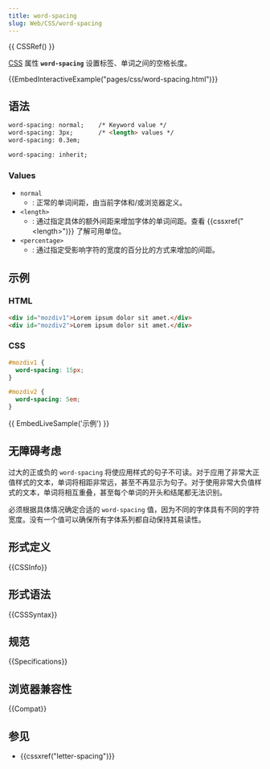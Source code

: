 ```yaml
---
title: word-spacing
slug: Web/CSS/word-spacing
---
```


{{ CSSRef() }}

[CSS](/zh-CN/docs/Web/CSS) 属性 **`word-spacing`** 设置标签、单词之间的空格长度。

{{EmbedInteractiveExample("pages/css/word-spacing.html")}}

## 语法

```html
word-spacing: normal;    /* Keyword value */
word-spacing: 3px;       /* <length> values */
word-spacing: 0.3em;

word-spacing: inherit;
```

### Values

- `normal`
  - : 正常的单词间距，由当前字体和/或浏览器定义。
- `<length>`
  - : 通过指定具体的额外间距来增加字体的单词间距。查看 {{cssxref("&lt;length&gt;")}} 了解可用单位。
- `<percentage>`
  - : 通过指定受影响字符的宽度的百分比的方式来增加的间距。

## 示例

### HTML

```html
<div id="mozdiv1">Lorem ipsum dolor sit amet.</div>
<div id="mozdiv2">Lorem ipsum dolor sit amet.</div>
```

### CSS

```css
#mozdiv1 {
  word-spacing: 15px;
}

#mozdiv2 {
  word-spacing: 5em;
}
```

{{ EmbedLiveSample('示例') }}

## 无障碍考虑

过大的正或负的 `word-spacing` 将使应用样式的句子不可读。对于应用了非常大正值样式的文本，单词将相距非常远，甚至不再显示为句子。对于使用非常大负值样式的文本，单词将相互重叠，甚至每个单词的开头和结尾都无法识别。

必须根据具体情况确定合适的 `word-spacing` 值，因为不同的字体具有不同的字符宽度。没有一个值可以确保所有字体系列都自动保持其易读性。

## 形式定义

{{CSSInfo}}

## 形式语法

{{CSSSyntax}}

## 规范

{{Specifications}}

## 浏览器兼容性

{{Compat}}

## 参见

- {{cssxref("letter-spacing")}}
